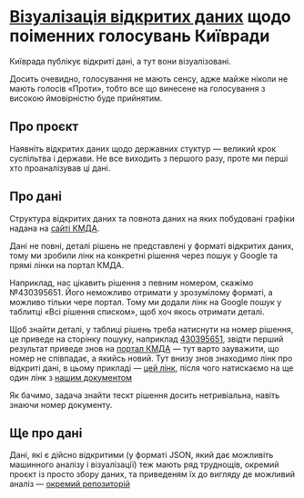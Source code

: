 # [Візуалізація відкритих даних](https://beyond-danube.github.io/kmr-viz/) щодо поіменних голосувань Київради
Київрада публікує відкриті дані, а тут вони візуалізовані.
  
Досить очевидно, голосування не мають сенсу, адже майже ніколи не мають голосів «Проти», тобто все що винесене на голосування з високою ймовірністю буде прийнятим.

## Про проєкт
Наявніть відкритих даних щодо державних стуктур — великий крок суспільтва і держави. Не все виходить з першого разу, проте ми перші хто проаналізував ці дані.

## Про дані
Структура відкритих даних та повнота даних на яких побудовані графіки надана на [cайті КМДА](https://kmr.gov.ua/uk/result_golosuvanya).
  
Дані не повні, деталі рішень не представлені у форматі відкритих даних, тому ми зробили лінк на конкретні рішення через пошук у Google та прямі лінки на портал КМДА. 
  
Наприклад, нас цікавить рішення з певним номером, скажімо №430395651. Його неможливо отримати у зрозумілому форматі, а можливо тільки чере портал. Тому ми додали лінк на Google пошук у таблитці «Всі рішення списком», щоб хоч якось отримати деталі.
  
Щоб знайти деталі, у таблиці рішень треба натиснути на номер рішення, це приведе на сторінку пошуку, наприклад [430395651](https://www.google.com/search?q=%22430395651%22), звідти перший результат приведе знов на [портал КМДА](https://kmr.gov.ua/en/node/42312) — тут варто зауважити, що номер не співпадає, а якийсь новий. Тут внизу знов знаходимо лінк про відкриті дані, в цьому прикладі — [цей лінк](https://kmr.ligazakon.net/?dbegin=21.10.2021&dend=21.10.2021&number=3081%2F3122&status=ALL&srt=1&max=100), після чого натискаємо на ще один лінк з [нашим документом](https://kmr.ligazakon.net/document/mr212890$2021_10_21)
  
Як бачимо, задача знайти тескт рішення досить нетривіальна, навіть знаючи номер документу.
  
## Ще про дані
Дані, які є дійсно відкритими (у форматі JSON, який дає можливіть машинного аналізу і візуалізації) теж мають ряд труднощів, окремий проєкт із просто збору даних, та приведеням їх до вигляду де можливий аналіз — [окремий репозиторій](https://github.com/beyond-danube/kmr-data/)
